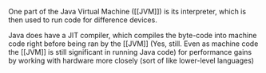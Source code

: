 One part of the Java Virtual Machine ([[JVM]]) is its interpreter, which is then used to run code for difference devices.

Java does have a JIT compiler, which compiles the byte-code into machine code right before being ran by the [[JVM]] (Yes, still. Even as machine code the [[JVM]] is still significant in running Java code) for performance gains by working with hardware more closely (sort of like lower-level languages)